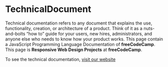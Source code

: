 # TechnicalDocument
<p>Technical documentation refers to any document that explains the use, functionality, creation, or architecture of a product. Think of it as a nuts-and-bolts “how to” guide for your users, new hires, administrators, and anyone else who needs to know how your product works. This page contain a JavaScript Programming Language Documentation of <strong>freeCodeCamp</strong>. This page is <b>Responsive Web Design Projects</b> at <strong>freeCodeCamp</strong>.</p>
<p>To see the technical documentation, <a href="">visit our website</a></p>
